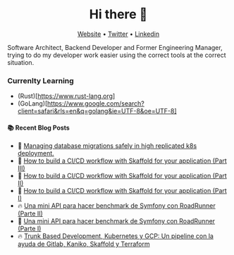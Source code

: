 <h1 align="center">Hi there 👋</h1>

<p align="center">
  <a href="https://blog.equationlabs.io/">Website</a> •
  <a href="https://twitter.com/rcastellanosm">Twitter</a> •
  <a href="https://www.linkedin.com/in/raulcastellanos">Linkedin</a>
</p>


Software Architect, Backend Developer and Former Engineering Manager, trying to do my developer work easier using the correct tools at the correct situation. 

### Currenlty Learning
- (Rust)[https://www.rust-lang.org]
- (GoLang)[https://www.google.com/search?client=safari&rls=en&q=golang&ie=UTF-8&oe=UTF-8]

#### :books: Recent Blog Posts
<!-- BLOGPOSTS:START -->
 - 💫 [Managing database migrations safely in high replicated k8s deployment.](https://blog.equationlabs.io/managing-database-migrations-safely-in-high-replicated-k8s-deployment)
 - 🌮 [How to build a CI/CD workflow with Skaffold for your application &lpar;Part III&rpar;](https://blog.equationlabs.io/how-to-build-a-cicd-workflow-with-skaffold-for-your-application-part-iii)
 - 💯 [How to build a CI/CD workflow with Skaffold for your application &lpar;Part II&rpar;](https://blog.equationlabs.io/how-to-build-a-cicd-workflow-with-skaffold-for-your-application-part-ii)
 - 🌮 [How to build a CI/CD workflow with Skaffold for your application &lpar;Part I&rpar;](https://blog.equationlabs.io/cicd-workflow-with-skaffold-for-your-application-part-i)
 - 🔥 [Una mini API para hacer benchmark de Symfony con RoadRunner &lpar;Parte II&rpar;](https://blog.equationlabs.io/una-mini-api-para-hacer-benchmark-de-symfony-con-roadrunner-parte-ii)
 - 🚀 [Una mini API para hacer benchmark de Symfony con RoadRunner &lpar;Parte I&rpar;](https://blog.equationlabs.io/una-mini-api-para-hacer-benchmark-de-symfony-con-roadrunner-parte-i)
 - 🔥 [Trunk Based Development, Kubernetes y GCP: Un pipeline con la ayuda de Gitlab, Kaniko, Skaffold y Terraform](https://blog.equationlabs.io/trunk-based-development-kubernetes-y-gcp-un-pipeline-con-la-ayuda-de-gitlab-kaniko-skaffold-y-terraform)<!-- BLOGPOSTS:END -->
